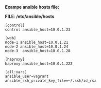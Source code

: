 **Exampe ansible hosts file:** 

**FILE**: __/etc/ansible/hosts__

```
[control]
control ansible_host=10.0.1.23

[web]
node-1 ansible_host=10.0.1.21
node-2 ansible_host=10.0.1.24
node-3  ansible_host=10.0.1.28

[haproxy]
haproxy ansible_host=10.0.1.222

[all:vars]
ansible_user=vagrant
ansible_ssh_private_key_file=~/.ssh/id_rsa
```
